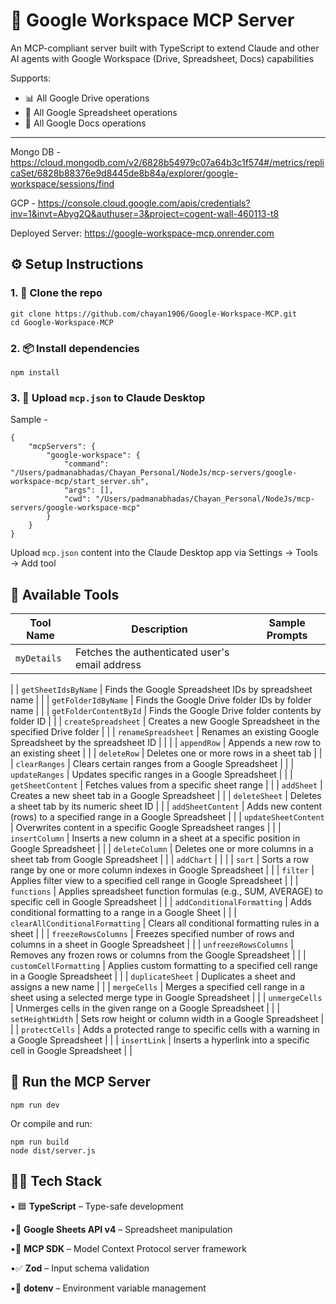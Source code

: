 # 🚀 Google Workspace MCP Server

An MCP-compliant server built with TypeScript to extend Claude and other AI agents with Google Workspace (Drive, Spreadsheet, Docs) capabilities

Supports:

- 📊 All Google Drive operations
- 📝 All Google Spreadsheet operations
- 📝 All Google Docs operations

---

Mongo DB - https://cloud.mongodb.com/v2/6828b54979c07a64b3c1f574#/metrics/replicaSet/6828b88376e9d8445de8b84a/explorer/google-workspace/sessions/find

GCP - https://console.cloud.google.com/apis/credentials?inv=1&invt=Abyg2Q&authuser=3&project=cogent-wall-460113-t8

Deployed Server: https://google-workspace-mcp.onrender.com

## ⚙️ Setup Instructions

### 1. 📁 Clone the repo
```
git clone https://github.com/chayan1906/Google-Workspace-MCP.git
cd Google-Workspace-MCP
```

### 2. 📦 Install dependencies
```
npm install
```

### 3. 🧠 Upload `mcp.json` to Claude Desktop
Sample -

```
{
    "mcpServers": {
        "google-workspace": {
            "command": "/Users/padmanabhadas/Chayan_Personal/NodeJs/mcp-servers/google-workspace-mcp/start_server.sh",
            "args": [],
            "cwd": "/Users/padmanabhadas/Chayan_Personal/NodeJs/mcp-servers/google-workspace-mcp"
        }
    }
}
```

Upload `mcp.json` content into the Claude Desktop app via Settings → Tools → Add tool

## 🧰 Available Tools

| Tool Name                       | Description                                                                                       | Sample Prompts |
|---------------------------------|---------------------------------------------------------------------------------------------------|----------------| 
| `myDetails`                     | Fetches the authenticated user's email address                                                    |                |
|
| `getSheetIdsByName`             | Finds the Google Spreadsheet IDs by spreadsheet name                                              |                |
| `getFolderIdByName`             | Finds the Google Drive folder IDs by folder name                                                  |                |
| `getFolderContentById`          | Finds the Google Drive folder contents by folder ID                                               |                |
| `createSpreadsheet`             | Creates a new Google Spreadsheet in the specified Drive folder                                    |                |
| `renameSpreadsheet`             | Renames an existing Google Spreadsheet by the spreadsheet ID                                      |                |
|
| `appendRow`                     | Appends a new row to an existing sheet                                                            |                |
| `deleteRow`                     | Deletes one or more rows in a sheet tab                                                           |                |
| `clearRanges`                   | Clears certain ranges from a Google Spreadsheet                                                   |                |
| `updateRanges`                  | Updates specific ranges in a Google Spreadsheet                                                   |                |
| `getSheetContent`               | Fetches values from a specific sheet range                                                        |                |
| `addSheet`                      | Creates a new sheet tab in a Google Spreadsheet                                                   |                |
| `deleteSheet`                   | Deletes a sheet tab by its numeric sheet ID                                                       |                |
| `addSheetContent`               | Adds new content (rows) to a specified range in a Google Spreadsheet                              |                |
| `updateSheetContent`            | Overwrites content in a specific Google Spreadsheet ranges                                        |                |
| `insertColumn`                  | Inserts a new column in a sheet at a specific position in Google Spreadsheet                      |                |
| `deleteColumn`                  | Deletes one or more columns in a sheet tab from Google Spreadsheet                                |                |
| `addChart`                      |                                                                                                   |                |
| `sort`                          | Sorts a row range by one or more column indexes in Google Spreadsheet                             |                |
| `filter`                        | Applies filter view to a specified cell range in Google Spreadsheet                               |                |
| `functions`                     | Applies spreadsheet function formulas (e.g., SUM, AVERAGE) to specific cell in Google Spreadsheet |                |
| `addConditionalFormatting`      | Adds conditional formatting to a range in a Google Sheet                                          |                |
| `clearAllConditionalFormatting` | Clears all conditional formatting rules in a sheet                                                |                |
| `freezeRowsColumns`             | Freezes specified number of rows and columns in a sheet in Google Spreadsheet                     |                |
| `unfreezeRowsColumns`           | Removes any frozen rows or columns from the Google Spreadsheet                                    |                |
| `customCellFormatting`          | Applies custom formatting to a specified cell range in a Google Spreadsheet                       |                |
| `duplicateSheet`                | Duplicates a sheet and assigns a new name                                                         |                |
| `mergeCells`                    | Merges a specified cell range in a sheet using a selected merge type in Google Spreadsheet        |                |
| `unmergeCells`                  | Unmerges cells in the given range on a Google Spreadsheet                                         |                |
| `setHeightWidth`                | Sets row height or column width in a Google Spreadsheet                                           |                |
| `protectCells`                  | Adds a protected range to specific cells with a warning in a Google Spreadsheet                   |                |
| `insertLink`                    | Inserts a hyperlink into a specific cell in Google Spreadsheet                                    |                |


## 🧪 Run the MCP Server
```
npm run dev
```
Or compile and run:
```
npm run build
node dist/server.js
```

## 👨‍💻 Tech Stack

• 🟦 **TypeScript** – Type-safe development

•📄 **Google Sheets API v4** – Spreadsheet manipulation

•🧠 **MCP SDK** – Model Context Protocol server framework

•✅ **Zod** – Input schema validation

•🌱 **dotenv** – Environment variable management
